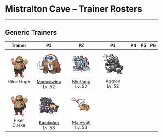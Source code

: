# Mistralton Cave – Trainer Rosters

---

## Generic Trainers</h3>

| Trainer | P1 | P2 | P3 | P4 | P5 | P6 |
|:-------:|:--:|:--:|:--:|:--:|:--:|:--:|
| ![Hiker Hugh](../../assets/trainers/hiker.png "Hiker Hugh")<br>Hiker Hugh | ![Mamoswine](../../assets/sprites/mamoswine/front.png)<br>[Mamoswine](../../pokemon/mamoswine.md/)<br>Lv. 52 | ![Klinklang](../../assets/sprites/klinklang/front.png)<br>[Klinklang](../../pokemon/klinklang.md/)<br>Lv. 52 | ![Aggron](../../assets/sprites/aggron/front.png)<br>[Aggron](../../pokemon/aggron.md/)<br>Lv. 52 |
| ![Hiker Clarke](../../assets/trainers/hiker.png "Hiker Clarke")<br>Hiker Clarke | ![Bastiodon](../../assets/sprites/bastiodon/front.png)<br>[Bastiodon](../../pokemon/bastiodon.md/)<br>Lv. 53 | ![Marowak](../../assets/sprites/marowak/front.png)<br>[Marowak](../../pokemon/marowak.md/)<br>Lv. 53 |

